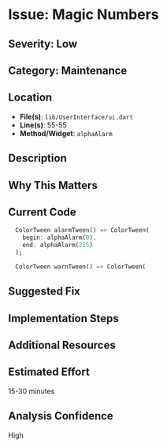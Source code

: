 # Issue: Magic Numbers

## Severity: Low

## Category: Maintenance

## Location
- **File(s)**: `lib/UserInterface/ui.dart`
- **Line(s)**: 55-55
- **Method/Widget**: `alphaAlarm`

## Description


## Why This Matters


## Current Code
```dart
  ColorTween alarmTween() => ColorTween(
    begin: alphaAlarm(0), 
    end: alphaAlarm(255)
  );

  ColorTween warnTween() => ColorTween(
```

## Suggested Fix


## Implementation Steps


## Additional Resources


## Estimated Effort
15-30 minutes

## Analysis Confidence
High
